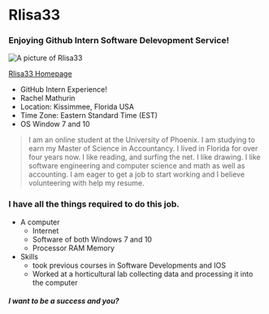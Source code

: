 # **Rlisa33**
### Enjoying Github Intern Software Delevopment Service!
![A picture of Rlisa33](https://cloud.githubusercontent.com/assets/26748347/24433149/bd6b99e2-13f4-11e7-9b38-4bb92b94fb9c.jpg)

[Rlisa33 Homepage](https://github.com/Rlisa33/Rlisa33.github.io)
- GitHub Intern Experience!
- Rachel Mathurin
- Location: Kissimmee, Florida USA
- Time Zone: Eastern Standard Time (EST)
- OS Window 7 and 10
> I am an online student at the University of Phoenix. I am studying to earn my Master of Science in Accountancy. 
 I lived in Florida for over four years now. I like reading, and surfing the net. I like drawing. 
 I like software engineering and computer science and math as well as accounting.
 I am eager to get a job to start working and I believe volunteering with help my resume.
 
 ### I have all the things required to do this job.
 * A computer
    * Internet
    * Software of both Windows 7 and 10
    * Processor RAM Memory 
 * Skills 
    * took previous courses in Software Developments and IOS
    * Worked at a horticultural lab collecting data and processing it into the computer
 #### _I want to be a success and you?_

